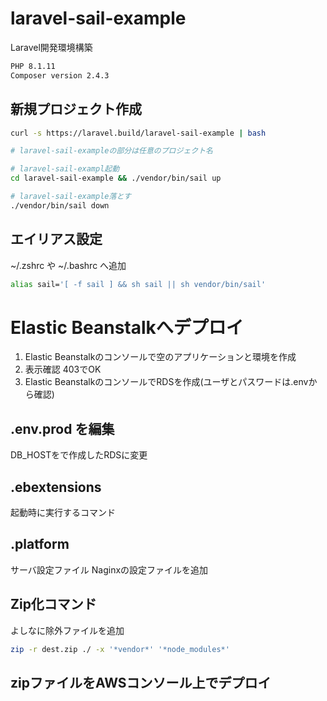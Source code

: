 # laravel-sail-example

Laravel開発環境構築

```bash
PHP 8.1.11
Composer version 2.4.3
```

## 新規プロジェクト作成

``` bash
curl -s https://laravel.build/laravel-sail-example | bash

# laravel-sail-exampleの部分は任意のプロジェクト名

# laravel-sail-exampl起動
cd laravel-sail-example && ./vendor/bin/sail up

# laravel-sail-example落とす
./vendor/bin/sail down

```

## エイリアス設定

~/.zshrc や ~/.bashrc へ追加

``` bash
alias sail='[ -f sail ] && sh sail || sh vendor/bin/sail'
```

# Elastic Beanstalkへデプロイ

1. Elastic Beanstalkのコンソールで空のアプリケーションと環境を作成
2. 表示確認 403でOK
3. Elastic BeanstalkのコンソールでRDSを作成(ユーザとパスワードは.envから確認)

## .env.prod を編集

DB_HOSTをで作成したRDSに変更

## .ebextensions

起動時に実行するコマンド

## .platform

サーバ設定ファイル
Naginxの設定ファイルを追加

## Zip化コマンド

よしなに除外ファイルを追加

``` bash
zip -r dest.zip ./ -x '*vendor*' '*node_modules*'
```

## zipファイルをAWSコンソール上でデプロイ